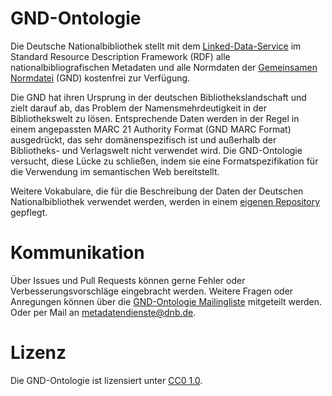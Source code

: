 # GND-Ontologie

Die Deutsche Nationalbibliothek stellt mit dem [Linked-Data-Service](https://www.dnb.de/lds) im Standard Resource Description Framework (RDF) alle nationalbibliografischen Metadaten und alle Normdaten der [Gemeinsamen Normdatei](https://gnd.network/) (GND) kostenfrei zur Verfügung.

Die GND hat ihren Ursprung in der deutschen Bibliothekslandschaft und zielt darauf ab, das Problem der Namensmehrdeutigkeit in der Bibliothekswelt zu lösen. Entsprechende Daten werden in der Regel in einem angepassten MARC 21 Authority Format (GND MARC Format) ausgedrückt, das sehr domänenspezifisch ist und außerhalb der Bibliotheks- und Verlagswelt nicht verwendet wird. Die GND-Ontologie versucht, diese Lücke zu schließen, indem sie eine Formatspezifikation für die Verwendung im semantischen Web bereitstellt.

Weitere Vokabulare, die für die Beschreibung der Daten der Deutschen Nationalbibliothek verwendet werden, werden in einem [eigenen Repository](https://github.com/deutsche-nationalbibliothek/lds-vocabulary) gepflegt.

# Kommunikation
Über Issues und Pull Requests können gerne Fehler oder Verbesserungsvorschläge eingebracht werden. Weitere Fragen oder Anregungen können über die [GND-Ontologie Mailingliste](mailto:gnd-ontology@lists.dnb.de) mitgeteilt werden. Oder per Mail an [metadatendienste@dnb.de](mailto:metadatendienste@dnb.de).

# Lizenz

Die GND-Ontologie ist lizensiert unter [CC0 1.0](LICENSE).
